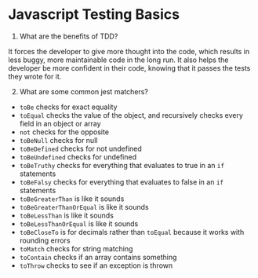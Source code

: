 # Javascript Testing Basics

1. What are the benefits of TDD?

It forces the developer to give more thought into the code, which results in 
less buggy, more maintainable code in the long run. It also helps the 
developer be more confident in their code, knowing that it passes the tests
they wrote for it.

2. What are some common jest matchers?

- `toBe` checks for exact equality
- `toEqual` checks the value of the object, and recursively checks every field in an object or array
- `not` checks for the opposite
- `toBeNull` checks for null
- `toBeDefined` checks for not undefined
- `toBeUndefined` checks for undefined
- `toBeTruthy` checks for everything that evaluates to true in an `if` statements
- `toBeFalsy` checks for everything that evaluates to false in an `if` statements
- `toBeGreaterThan` is like it sounds
- `toBeGreaterThanOrEqual` is like it sounds
- `toBeLessThan` is like it sounds
- `toBeLessThanOrEqual` is like it sounds
- `toBeCloseTo` is for decimals rather than `toEqual` because it works with rounding errors
- `toMatch` checks for string matching
- `toContain` checks if an array contains something
- `toThrow` checks to see if an exception is thrown